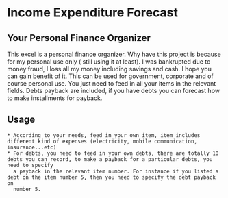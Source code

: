 # Income Expenditure Forecast
## Your Personal Finance Organizer

This excel is a personal finance organizer. Why have this project is because for my personal use only ( still using it at least).
I was bankrupted due to money fraud, I loss all my money including savings and cash. I hope you can gain benefit of it.
This can be used for government, corporate and of course personal use. You just need to feed in all your items in the relevant 
fields. Debts payback are included, if you have debts you can forecast how to make installments for payback. 

## Usage

    * According to your needs, feed in your own item, item includes different kind of expenses (electricity, mobile communication, insurance...etc) 
    * For debts, you need to feed in your own debts, there are totally 10 debts you can record, to make a payback for a particular debts, you need to specify
      a payback in the relevant item number. For instance if you listed a debt on the item number 5, then you need to specify the debt payback on 
      number 5. 
